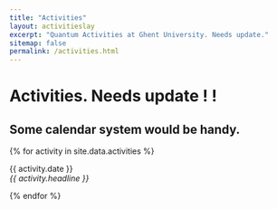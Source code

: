 ```yaml
---
title: "Activities"
layout: activitieslay
excerpt: "Quantum Activities at Ghent University. Needs update."
sitemap: false
permalink: /activities.html
---
```


# Activities. Needs update ! !
## Some calendar system would be handy.

{% for activity in site.data.activities %}
<p>{{ activity.date }} <br>
<em>{{ activity.headline }}</em></p>
{% endfor %}


